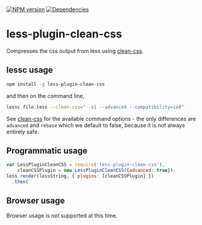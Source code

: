 [![NPM version](https://badge.fury.io/js/less-plugin-clean-css.svg)](http://badge.fury.io/js/less-plugin-clean-css) [![Dependencies](https://david-dm.org/less/less-plugin-clean-css.svg)](https://david-dm.org/less/less-plugin-clean-css)

# less-plugin-clean-css

Compresses the css output from less using [clean-css](https://github.com/jakubpawlowicz/clean-css).

## lessc usage

```bash
npm install -g less-plugin-clean-css
```

and then on the command line,

```bash
lessc file.less --clean-css="--s1 --advanced --compatibility=ie8"
```

See [clean-css](https://github.com/jakubpawlowicz/clean-css/tree/v3.0.1#how-to-use-clean-css-programmatically) for the available command options - the only differences are `advanced` and `rebase` which we default to false, because it is not always entirely safe.

## Programmatic usage

```js
var LessPluginCleanCSS = require('less-plugin-clean-css'),
    cleanCSSPlugin = new LessPluginCleanCSS({advanced: true});
less.render(lessString, { plugins: [cleanCSSPlugin] })
  .then(
```

## Browser usage

Browser usage is not supported at this time.
